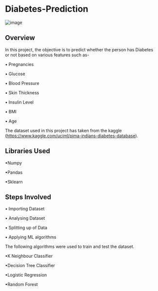 # Diabetes-Prediction

![image](https://user-images.githubusercontent.com/90233908/132739620-b45e0471-566f-4206-a29e-0387e85cb96c.png)

 
## Overview
In this project, the objective is to predict whether the person has Diabetes or not 
based on various features such as-

•	Pregnancies

•	Glucose

•	Blood Pressure

•	Skin Thickness

•	Insulin Level

•	BMI

•	Age

The dataset used in this project has taken from the kaggle (https://www.kaggle.com/uciml/pima-indians-diabetes-database).

## Libraries Used
•Numpy

•Pandas

•Sklearn


## Steps Involved

•	Importing Dataset

•	Analysing Dataset

•	Splitting up of Data

•	Applying ML algorithms

The following algorithms were used to train and test the dataset.

•K Neighbour Classifier

•Decision Tree Classifier

•Logistic Regression

•Random Forest
